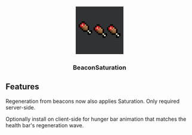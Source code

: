 <p align="center"><img src="https://github.com/yungando/BeaconSaturation/blob/main/src/main/resources/assets/beaconsaturation/icon.png" width="128" height="128"></p>
<h3 align="center">BeaconSaturation</h3>

## Features
Regeneration from beacons now also applies Saturation. Only required server-side.

Optionally install on client-side for hunger bar animation that matches the health bar's regeneration wave.
